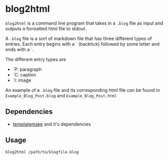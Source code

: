 # blog2html
`blog2html` is a command line program that takes in a `.blog` file as input and outputs a formatted html file to stdout.

A `.blog` file is a sort of markdown file that has three different types of entries. Each entry begins with a \` (backtick) followed by some letter and ends with a \`.

The different entry types are 
* \`P: paragraph
* \`C: caption
* \`I: image

An example of a `.blog` file and its corresponding html file can be found in `Example_Blog_Post.blog` and `Example_Blog_Post.html`

## Dependencies
* [templatemake](https://github.com/zackattackz/templatemake) and it's dependencies

## Usage

`blog2html /path/to/blogfile.blog`
